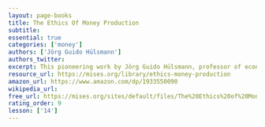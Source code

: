 ```yaml
---
layout: page-books
title: The Ethics Of Money Production
subtitle: 
essential: true
categories: ['money']
authors: ['Jörg Guido Hülsmann']
authors_twitter: 
excerpt: This pioneering work by Jörg Guido Hülsmann, professor of economics at the University of Angers in France and the author of Mises The Last Knight of Liberalism, is the first full study of a critically important issue today the ethics of money production. There is a reason that this book has been translated to Chinese, German, Spanish, Czech, and there are many more on the way.
resource_url: https://mises.org/library/ethics-money-production
amazon_url: https://www.amazon.com/dp/1933550090
wikipedia_url: 
free_url: https://mises.org/sites/default/files/The%20Ethics%20of%20Money%20Production_2.pdf
rating_order: 9
lesson: ['14']
---
```

